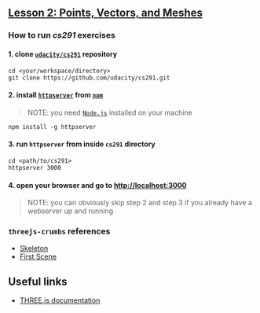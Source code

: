## [Lesson 2: Points, Vectors, and Meshes](https://www.udacity.com/wiki/cs291#lesson-2-points-vectors-and-meshes)

### How to run *cs291* exercises

#### 1. clone [`udacity/cs291`](https://github.com/udacity/cs291) repository

```
cd <your/workspace/directory>
git clone https://github.com/udacity/cs291.git
```

#### 2. install [`httpserver`](https://www.npmjs.com/package/httpserver) from [`npm`](https://www.npmjs.com) 

> NOTE: you need [`Node.js`](https://nodejs.org/) installed on your machine

```
npm install -g httpserver
```

#### 3. run `httpserver` from inside `cs291` directory

```
cd <path/to/cs291>
httpserver 3000
```

#### 4. open your browser and go to [http://localhost:3000](http://localhost:3000)


> NOTE: you can obviously skip step 2 and step 3 if you already have a webserver up and running

###  `threejs-crumbs` references

* [Skeleton](https://github.com/cvdlab/threejs-crumbs/blob/master/examples/example01.html)
* [First Scene](https://github.com/cvdlab/threejs-crumbs/blob/master/examples/example02.html)

## Useful links

* [THREE.js documentation](http://threejs.org/docs/)
